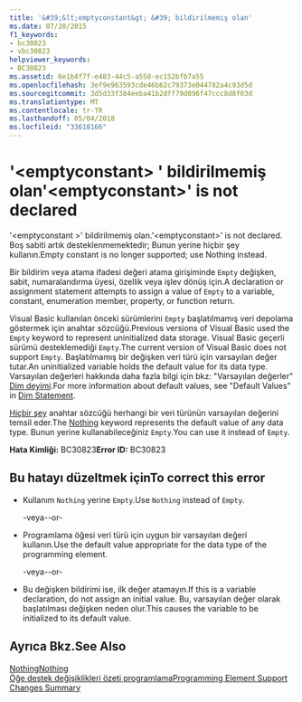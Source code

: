 ```yaml
---
title: '&#39;&lt;emptyconstant&gt; &#39; bildirilmemiş olan'
ms.date: 07/20/2015
f1_keywords:
- bc30823
- vbc30823
helpviewer_keywords:
- BC30823
ms.assetid: 6e1b4f7f-e483-44c5-a550-ec152bfb7a55
ms.openlocfilehash: 3ef9e963593cde46b62c79373e044782a4c93d5d
ms.sourcegitcommit: 3d5d33f384eeba41b2dff79d096f47ccc8d8f03d
ms.translationtype: MT
ms.contentlocale: tr-TR
ms.lasthandoff: 05/04/2018
ms.locfileid: "33618166"
---
```

# <a name="39ltemptyconstantgt39-is-not-declared"></a><span data-ttu-id="be7e1-102">&#39;&lt;emptyconstant&gt; &#39; bildirilmemiş olan</span><span class="sxs-lookup"><span data-stu-id="be7e1-102">&#39;&lt;emptyconstant&gt;&#39; is not declared</span></span>
<span data-ttu-id="be7e1-103">'\<emptyconstant >' bildirilmemiş olan.</span><span class="sxs-lookup"><span data-stu-id="be7e1-103">'\<emptyconstant>' is not declared.</span></span> <span data-ttu-id="be7e1-104">Boş sabiti artık desteklenmemektedir; Bunun yerine hiçbir şey kullanın.</span><span class="sxs-lookup"><span data-stu-id="be7e1-104">Empty constant is no longer supported; use Nothing instead.</span></span>  
  
 <span data-ttu-id="be7e1-105">Bir bildirim veya atama ifadesi değeri atama girişiminde `Empty` değişken, sabit, numaralandırma üyesi, özellik veya işlev dönüş için.</span><span class="sxs-lookup"><span data-stu-id="be7e1-105">A declaration or assignment statement attempts to assign a value of `Empty` to a variable, constant, enumeration member, property, or function return.</span></span>  
  
 <span data-ttu-id="be7e1-106">Visual Basic kullanılan önceki sürümlerini `Empty` başlatılmamış veri depolama göstermek için anahtar sözcüğü.</span><span class="sxs-lookup"><span data-stu-id="be7e1-106">Previous versions of Visual Basic used the `Empty` keyword to represent uninitialized data storage.</span></span> <span data-ttu-id="be7e1-107">Visual Basic geçerli sürümü desteklemediği `Empty`.</span><span class="sxs-lookup"><span data-stu-id="be7e1-107">The current version of Visual Basic does not support `Empty`.</span></span> <span data-ttu-id="be7e1-108">Başlatılmamış bir değişken veri türü için varsayılan değer tutar.</span><span class="sxs-lookup"><span data-stu-id="be7e1-108">An uninitialized variable holds the default value for its data type.</span></span> <span data-ttu-id="be7e1-109">Varsayılan değerleri hakkında daha fazla bilgi için bkz: "Varsayılan değerler" [Dim deyimi](../../visual-basic/language-reference/statements/dim-statement.md).</span><span class="sxs-lookup"><span data-stu-id="be7e1-109">For more information about default values, see "Default Values" in [Dim Statement](../../visual-basic/language-reference/statements/dim-statement.md).</span></span>  
  
 <span data-ttu-id="be7e1-110">[Hiçbir şey](../../visual-basic/language-reference/nothing.md) anahtar sözcüğü herhangi bir veri türünün varsayılan değerini temsil eder.</span><span class="sxs-lookup"><span data-stu-id="be7e1-110">The [Nothing](../../visual-basic/language-reference/nothing.md) keyword represents the default value of any data type.</span></span> <span data-ttu-id="be7e1-111">Bunun yerine kullanabileceğiniz `Empty`.</span><span class="sxs-lookup"><span data-stu-id="be7e1-111">You can use it instead of `Empty`.</span></span>  
  
 <span data-ttu-id="be7e1-112">**Hata Kimliği:** BC30823</span><span class="sxs-lookup"><span data-stu-id="be7e1-112">**Error ID:** BC30823</span></span>  
  
## <a name="to-correct-this-error"></a><span data-ttu-id="be7e1-113">Bu hatayı düzeltmek için</span><span class="sxs-lookup"><span data-stu-id="be7e1-113">To correct this error</span></span>  
  
-   <span data-ttu-id="be7e1-114">Kullanım `Nothing` yerine `Empty`.</span><span class="sxs-lookup"><span data-stu-id="be7e1-114">Use `Nothing` instead of `Empty`.</span></span>  
  
     <span data-ttu-id="be7e1-115">-veya-</span><span class="sxs-lookup"><span data-stu-id="be7e1-115">-or-</span></span>  
  
-   <span data-ttu-id="be7e1-116">Programlama öğesi veri türü için uygun bir varsayılan değeri kullanın.</span><span class="sxs-lookup"><span data-stu-id="be7e1-116">Use the default value appropriate for the data type of the programming element.</span></span>  
  
     <span data-ttu-id="be7e1-117">-veya-</span><span class="sxs-lookup"><span data-stu-id="be7e1-117">-or-</span></span>  
  
-   <span data-ttu-id="be7e1-118">Bu değişken bildirimi ise, ilk değer atamayın.</span><span class="sxs-lookup"><span data-stu-id="be7e1-118">If this is a variable declaration, do not assign an initial value.</span></span> <span data-ttu-id="be7e1-119">Bu, varsayılan değer olarak başlatılması değişken neden olur.</span><span class="sxs-lookup"><span data-stu-id="be7e1-119">This causes the variable to be initialized to its default value.</span></span>  
  
## <a name="see-also"></a><span data-ttu-id="be7e1-120">Ayrıca Bkz.</span><span class="sxs-lookup"><span data-stu-id="be7e1-120">See Also</span></span>  
 [<span data-ttu-id="be7e1-121">Nothing</span><span class="sxs-lookup"><span data-stu-id="be7e1-121">Nothing</span></span>](../../visual-basic/language-reference/nothing.md)  
 [<span data-ttu-id="be7e1-122">Öğe destek değişiklikleri özeti programlama</span><span class="sxs-lookup"><span data-stu-id="be7e1-122">Programming Element Support Changes Summary</span></span>](http://msdn.microsoft.com/library/0483590a-6309-449c-a2fa-effa26a03b95)
